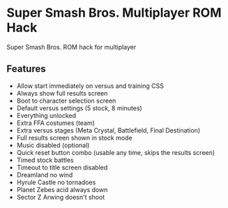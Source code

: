 # Super Smash Bros. Multiplayer ROM Hack
Super Smash Bros. ROM hack for multiplayer

## Features
- Allow start immediately on versus and training CSS
- Always show full results screen
- Boot to character selection screen
- Default versus settings (5 stock, 8 minutes)
- Everything unlocked
- Extra FFA costumes (team)
- Extra versus stages (Meta Crystal, Battlefield, Final Destination)
- Full results screen shown in stock mode
- Music disabled (optional)
- Quick reset button combo (usable any time, skips the results screen)
- Timed stock battles
- Timeout to title screen disabled
- Dreamland no wind
- Hyrule Castle no tornadoes
- Planet Zebes acid always down
- Sector Z Arwing doesn't shoot
